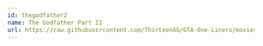 ```yaml
---
id: thegodfather2
name: The Godfather Part II
url: https://raw.githubusercontent.com/ThirteenAG/GTA-One-Liners/movies/datasets/thegodfather2.json
---
```

